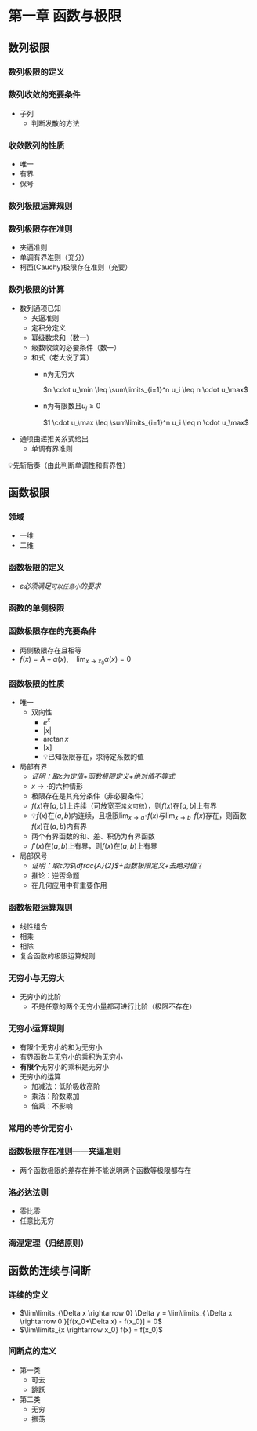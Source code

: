 # 第一章 函数与极限

## 数列极限

### 数列极限的定义

### 数列收敛的充要条件
- 子列
	- 判断发散的方法

### 收敛数列的性质
- 唯一
- 有界
- 保号

### 数列极限运算规则

### 数列极限存在准则
- 夹逼准则
- 单调有界准则（充分）
- 柯西(Cauchy)极限存在准则（充要）

### 数列极限的计算
- 数列通项已知
	- 夹逼准则
	- 定积分定义
	- 幂级数求和（数一）
	- 级数收敛的必要条件（数一）
	- 和式（老大说了算）
		- n为无穷大
		
			$n \cdot u_\min \leq \sum\limits_{i=1}^n u_i \leq n \cdot u_\max$
		- n为有限数且$u_i \geq 0$
		
			$1 \cdot u_\max \leq \sum\limits_{i=1}^n u_i \leq n \cdot u_\max$
- 通项由递推关系式给出
	- 单调有界准则
	
💡先斩后奏（由此判断单调性和有界性）
	
## 函数极限

### 领域
- 一维
- 二维

### 函数极限的定义
- *$\varepsilon$必须满足`可以任意小`的要求*

### 函数的单侧极限

### 函数极限存在的充要条件
- 两侧极限存在且相等
- $f(x)=A+\alpha(x),\quad \lim_{x \rightarrow x_0}\alpha(x)=0$

### 函数极限的性质
- 唯一
	- 双向性
		- $e^x$
		- $|x|$
		- $\arctan x$
		- $[x]$
		- 💡已知极限存在，求待定系数的值
- 局部有界
	- *证明：取$\varepsilon$为定值+函数极限定义+绝对值不等式*
	- $x \rightarrow \cdot$的六种情形
	- 极限存在是其充分条件（非必要条件）
	- $f(x)$在$[a,b]$上连续（可放宽至`常义可积`），则$f(x)$在$[a,b]$上有界
	- 💡$f(x)$在$(a,b)$内连续，且极限$\lim_{x \rightarrow a^+}f(x)$与$\lim_{x \rightarrow b^-}f(x)$存在，则函数$f(x)$在$(a,b)$内有界
	- 两个有界函数的和、差、积仍为有界函数
	- $f'(x)$在$(a,b)$上有界，则$f(x)$在$(a,b)$上有界
- 局部保号
	- *证明：取$\varepsilon$为$\dfrac{A}{2}$+函数极限定义+去绝对值*？
	- 推论：逆否命题
	- 在几何应用中有重要作用

### 函数极限运算规则
- 线性组合
- 相乘
- 相除
- 复合函数的极限运算规则

### 无穷小与无穷大
- 无穷小的比阶
	- 不是任意的两个无穷小量都可进行比阶（极限不存在）

### 无穷小运算规则
- 有限个无穷小的和为无穷小
- 有界函数与无穷小的乘积为无穷小
- **有限个**无穷小的乘积是无穷小
- 无穷小的运算
	- 加减法：低阶吸收高阶
	- 乘法：阶数累加
	- 倍乘：不影响

### 常用的等价无穷小

### 函数极限存在准则——夹逼准则
- 两个函数极限的差存在并不能说明两个函数等极限都存在

### 洛必达法则
- 零比零
- 任意比无穷

### 海涅定理（归结原则）

## 函数的连续与间断

### 连续的定义
- $\lim\limits_{\Delta x \rightarrow 0} \Delta y = \lim\limits_{ \Delta x \rightarrow 0 }[f(x_0+\Delta x) - f(x_0)] = 0$
- $\lim\limits_{x \rightarrow x_0} f(x) = f(x_0)$

### 间断点的定义
- 第一类
	- 可去
	- 跳跃
- 第二类
	- 无穷
	- 振荡